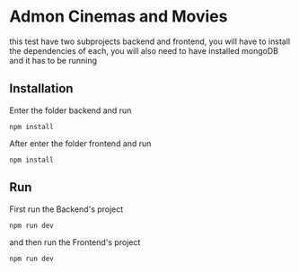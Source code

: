 # Admon Cinemas and Movies
this test have two subprojects backend and frontend, you will have to install the dependencies of each,
you will also need to have installed mongoDB and it has to be running

## Installation
Enter the folder backend and run
```
npm install
```
After enter the folder frontend and run
```
npm install
```

## Run
First run the Backend's project
```
npm run dev
```
and then run the Frontend's project
```
npm run dev
```
